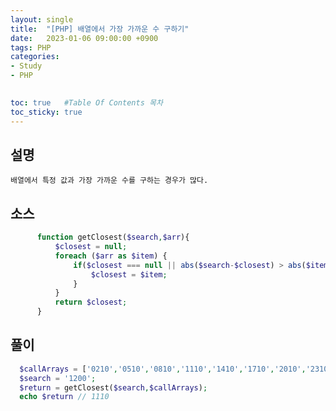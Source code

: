 ```yaml
---
layout: single
title:  "[PHP] 배열에서 가장 가까운 수 구하기"
date:   2023-01-06 09:00:00 +0900
tags: PHP 
categories: 
- Study
- PHP

  
toc: true   #Table Of Contents 목차
toc_sticky: true
---
```


## 설명
``
  배열에서 특정 값과 가장 가까운 수를 구하는 경우가 많다.
``

## 소스

```php
      function getClosest($search,$arr){
          $closest = null;
          foreach ($arr as $item) {
              if($closest === null || abs($search-$closest) > abs($item - $search) ){
                  $closest = $item;
              }
          }
          return $closest;
      }
```

## 풀이

```php
  $callArrays = ['0210','0510','0810','1110','1410','1710','2010','2310']; 
  $search = '1200';
  $return = getClosest($search,$callArrays);
  echo $return // 1110
```
